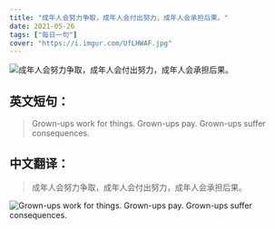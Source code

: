 ```yaml
---
title: "成年人会努力争取，成年人会付出努力，成年人会承担后果。"
date: 2021-05-26
tags: ["每日一句"]
cover: "https://i.imgur.com/UfLHWAF.jpg"
---
```


![成年人会努力争取，成年人会付出努力，成年人会承担后果。](https://i.imgur.com/caEZr1C.jpg)

## 英文短句：
> Grown-ups work for things. Grown-ups pay. Grown-ups suffer consequences.

<!--more-->

## 中文翻译：
> 成年人会努力争取，成年人会付出努力，成年人会承担后果。

![Grown-ups work for things. Grown-ups pay. Grown-ups suffer consequences.](https://i.imgur.com/RD4rpDc.jpg)

